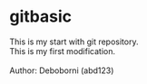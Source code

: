 # gitbasic
This is my start with git repository.
<br>
This is my first modification.
<br> <br>
Author: Deboborni (abd123)
